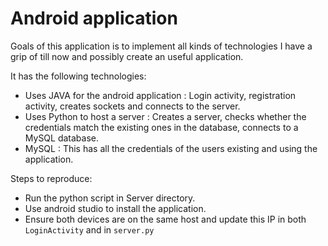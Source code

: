 # Android application

Goals of this application is to implement all kinds of technologies I have a grip of till now and possibly create an useful application. 

It has the following technologies:
* Uses JAVA for the android application : Login activity, registration activity, creates sockets and connects to the server.
* Uses Python to host a server : Creates a server, checks whether the credentials match the existing ones in the database, connects to a MySQL database.
* MySQL : This has all the credentials of the users existing and using the application.  

Steps to reproduce:
* Run the python script in Server directory.
* Use android studio to install the application.
* Ensure both devices are on the same host and update this IP in both ```LoginActivity``` and in ```server.py```

